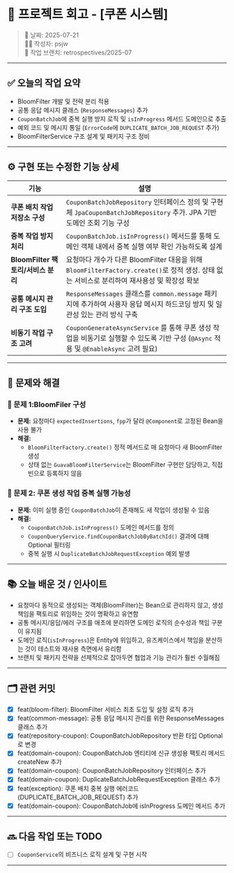 # 🧾 프로젝트 회고 - [쿠폰 시스템]

> 📅 날짜: 2025-07-21  
> 🧑‍💻 작성자: psjw  
> 🔁 작업 브랜치: retrospectives/2025-07

---

## ✅ 오늘의 작업 요약

- BloomFilter 개발 및 전략 분리 적용
- 공통 응답 메시지 클래스 (`ResponseMessages`) 추가
- `CouponBatchJob`에 중복 실행 방지 로직 및 `isInProgress` 메서드 도메인으로 추출
- 예외 코드 및 메시지 통일 (`ErrorCode`에 `DUPLICATE_BATCH_JOB_REQUEST` 추가)
- BloomFilterService 구조 설계 및 패키지 구조 정비


---

## ⚙️ 구현 또는 수정한 기능 상세


| 기능                         | 설명                                                                                                                              |
|----------------------------|-----------------------------------------------------------------------------------------------------------------------------------|
| **쿠폰 배치 작업 저장소 구성**        | `CouponBatchJobRepository` 인터페이스 정의 및 구현체 `JpaCouponBatchJobRepository` 추가. JPA 기반 도메인 조회 기능 구성                                  |
| **중복 작업 방지 처리**            | `CouponBatchJob.isInProgress()` 메서드를 통해 도메인 객체 내에서 중복 실행 여부 확인 가능하도록 설계                                            |
| **BloomFilter 팩토리/서비스 분리** | 요청마다 개수가 다른 BloomFilter 대응을 위해 `BloomFilterFactory.create()`로 정적 생성. 상태 없는 서비스로 분리하여 재사용성 및 확장성 확보                  |
| **공통 메시지 관리 구조 도입**        | `ResponseMessages` 클래스를 `common.message` 패키지에 추가하여 사용자 응답 메시지 하드코딩 방지 및 일관성 있는 관리 방식 구축                          |
| **비동기 작업 구조 고려**           | `CouponGenerateAsyncService` 를 통해 쿠폰 생성 작업을 비동기로 실행할 수 있도록 기반 구성 (`@Async` 적용 및 `@EnableAsync` 고려 필요)         |

---

## 🧩 문제와 해결

### 🚧 문제 1:BloomFiler 구성


- **문제:** 요청마다 `expectedInsertions`, `fpp`가 달라 `@Component`로 고정된 Bean을 사용 불가
- **해결:**
  - `BloomFilterFactory.create()` 정적 메서드로 매 요청마다 새 BloomFilter 생성
  - 상태 없는 `GuavaBloomFilterService`는 BloomFilter 구현만 담당하고, 직접 빈으로 등록하지 않음
  

### 🚧 문제 2: 쿠폰 생성 작업 중복 실행 가능성

- **문제:** 이미 실행 중인 `CouponBatchJob`이 존재해도 새 작업이 생성될 수 있음
- **해결:**
  - `CouponBatchJob.isInProgress()` 도메인 메서드를 정의
  - `CouponQueryService.findCouponBatchJobByBatchId()` 결과에 대해 Optional 필터링
  - 중복 실행 시 `DuplicateBatchJobRequestException` 예외 발생

---


## 📚 오늘 배운 것 / 인사이트

- 요청마다 동적으로 생성되는 객체(BloomFilter)는 Bean으로 관리하지 않고, 생성 책임을 팩토리로 위임하는 것이 명확하고 유연함
- 공통 메시지/응답/에러 구조를 애초에 분리하면 도메인 로직의 순수성과 책임 구분이 유지됨
- 도메인 로직(`isInProgress`)은 Entity에 위임하고, 유즈케이스에서 책임을 분산하는 것이 테스트와 재사용 측면에서 유리함
- 브랜치 및 패키지 전략을 선제적으로 잡아두면 협업과 기능 관리가 훨씬 수월해짐

---

## 🗂️ 관련 커밋

- [x] feat(bloom-filter): BloomFilter 서비스 최초 도입 및 설정 로직 추가
- [x] feat(common-message): 공통 응답 메시지 관리를 위한 ResponseMessages 클래스 추가
- [x] feat(repository-coupon): CouponBatchJobRepository 반환 타입 Optional로 변경
- [x] feat(domain-coupon): CouponBatchJob 엔티티에 신규 생성용 팩토리 메서드 createNew 추가
- [x] feat(domain-coupon): CouponBatchJobRepository 인터페이스 추가
- [x] feat(domain-coupon): DuplicateBatchJobRequestException 클래스 추가
- [x] feat(exception): 쿠폰 배치 중복 실행 에러코드(DUPLICATE_BATCH_JOB_REQUEST) 추가
- [x] feat(domain-coupon): CouponBatchJob에 isInProgress 도메인 메서드 추가

---

## 🔜 다음 작업 또는 TODO

- [ ] `CouponService`의 비즈니스 로직 설계 및 구현 시작

---



